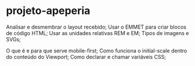 # projeto-apeperia
Analisar e desmembrar o layout recebido;
Usar o EMMET para criar blocos de código HTML;
Usar as unidades relativas REM e EM;
Tipos de imagens e SVGs;

O que é e para que serve mobile-first;
Como funciona o initial-scale dentro do conteúdo do Viewport;
Como declarar e chamar variáveis CSS;
